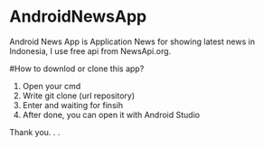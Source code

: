 # AndroidNewsApp
Android News App is Application News for showing latest news in Indonesia, I use free api from NewsApi.org.

#How to downlod or clone this app?

1. Open your cmd
2. Write git clone (url repository)
3. Enter and waiting for finsih
4. After done, you can open it with Android Studio

Thank you. . .
